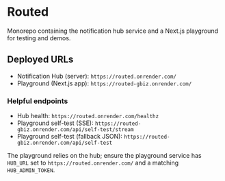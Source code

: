 # Routed

Monorepo containing the notification hub service and a Next.js playground for testing and demos.

## Deployed URLs

- Notification Hub (server): `https://routed.onrender.com/`
- Playground (Next.js app): `https://routed-gbiz.onrender.com/`

### Helpful endpoints

- Hub health: `https://routed.onrender.com/healthz`
- Playground self-test (SSE): `https://routed-gbiz.onrender.com/api/self-test/stream`
- Playground self-test (fallback JSON): `https://routed-gbiz.onrender.com/api/self-test`

The playground relies on the hub; ensure the playground service has `HUB_URL` set to `https://routed.onrender.com/` and a matching `HUB_ADMIN_TOKEN`.


